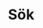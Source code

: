 ---
title: "Sök" # in any language you want
layout: "search" # is necessary
# url: "/archive"
# description: "Description for Search"
summary: "search"
---